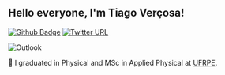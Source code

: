## Hello everyone, I'm Tiago Verçosa!

[![Github Badge](https://img.shields.io/badge/-Github-000?style=flat-square&logo=Github&logoColor=white&link=https://github.com/tiagovercosa)](https://github.com/tiagovercosa)
[![Twitter URL](https://img.shields.io/twitter/url?style=social&url=https%3A%2F%2Ftwitter.com%2Ftiago_vercosa)](https://twitter.com/tiago_vercosa)

![Outlook](https://img.shields.io/badge/Microsoft_Outlook-0078D4?style=for-the-badge&logo=microsoft-outlook&logoColor=white)

📖 I graduated in Physical and MSc in Applied Physical at [UFRPE](http://www.ufrpe.br/).

